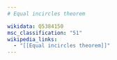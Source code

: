 ```yaml
---
# Equal incircles theorem

wikidata: Q5384150
msc_classification: "51"
wikipedia_links:
  - "[[Equal incircles theorem]]"
---
```

